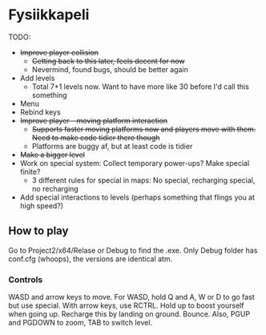# Fysiikkapeli
TODO:
* ~~Improve player collision~~ 
  * ~~Getting back to this later, feels decent for now~~
  * Nevermind, found bugs, should be better again
* Add levels
  * Total 7+1 levels now. Want to have more like 30 before I'd call this something
* Menu
* Rebind keys
* ~~Improve player - moving platform interaction~~
  * ~~Supports faster moving platforms now and players move with them. Need to make code tidier there though~~
  * Platforms are buggy af, but at least code is tidier
* ~~Make a bigger level~~
* Work on special system: Collect temporary power-ups? Make special finite? 
  * 3 different rules for special in maps: No special, recharging special, no recharging
* Add special interactions to levels (perhaps something that flings you at high speed?)

## How to play
Go to Project2/x64/Relase or Debug to find the .exe. Only Debug folder has conf.cfg (whoops), the versions are identical atm.

### Controls
WASD and arrow keys to move.
For WASD, hold Q and A, W or D to go fast but use special.
With arrow keys, use RCTRL.
Hold up to boost yourself when going up. Recharge this by landing on ground.
Bounce.
Also, PGUP and PGDOWN to zoom, TAB to switch level.
